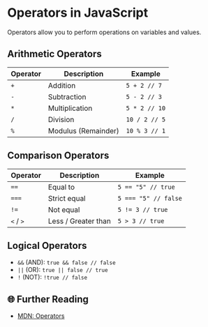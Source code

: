 # Operators in JavaScript

Operators allow you to perform operations on variables and values.

## Arithmetic Operators
| Operator | Description | Example |
|----------|------------|---------|
| `+`  | Addition | `5 + 2 // 7` |
| `-`  | Subtraction | `5 - 2 // 3` |
| `*`  | Multiplication | `5 * 2 // 10` |
| `/`  | Division | `10 / 2 // 5` |
| `%`  | Modulus (Remainder) | `10 % 3 // 1` |

## Comparison Operators
| Operator | Description | Example |
|----------|------------|---------|
| `==` | Equal to | `5 == "5" // true` |
| `===` | Strict equal | `5 === "5" // false` |
| `!=` | Not equal | `5 != 3 // true` |
| `<` / `>` | Less / Greater than | `5 > 3 // true` |

## Logical Operators
- `&&` (AND): `true && false // false`
- `||` (OR): `true || false // true`
- `!` (NOT): `!true // false`

## 🌐 Further Reading
- [MDN: Operators](https://developer.mozilla.org/en-US/docs/Web/JavaScript/Reference/Operators)
